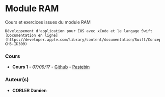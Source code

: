 # Module RAM

Cours et exercices issues du module RAM
```
Développement d'application pour IOS avec xCode et le langage Swift
[Documentation en ligne](https://developer.apple.com/library/content/documentation/Swift/Conceptual/Swift_Programming_Language/TheBasics.html#//apple_ref/doc/uid/TP40014097-CH5-ID309)
```

### Cours

* **Cours 1** - *07/09/17* - [Github](https://github.com/WanFoxOne/Module_RAM/blob/master/Cours_1.swift) - [Pastebin](https://pastebin.com/ubefTeA0)

### Auteur(s)

* **CORLER Damien**
